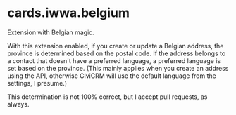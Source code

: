 # cards.iwwa.belgium

Extension with Belgian magic.

With this extension enabled, if you create or update a Belgian address, the
province is determined based on the postal code. If the address belongs to
a contact that doesn't have a preferred language, a preferred language is
set based on the province. (This mainly applies when you create an address
using the API, otherwise CiviCRM will use the default language from the
settings, I presume.)

This determination is not 100% correct, but I accept pull requests, as always.
